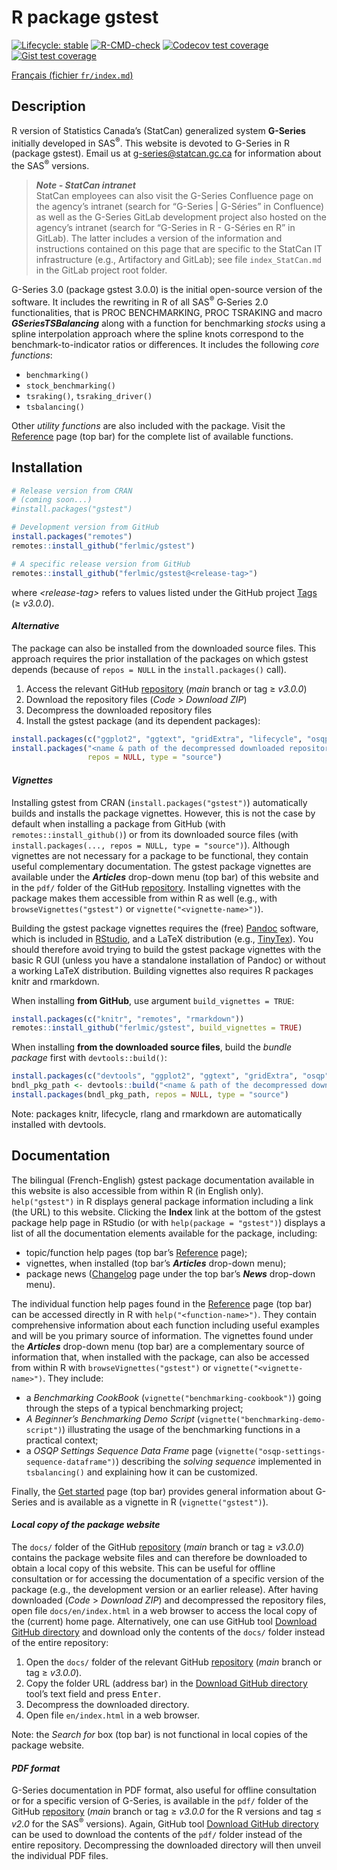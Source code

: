 
<!-- index.md is generated from index.Rmd. Please edit that file -->

# R package gstest

<!-- badges: start -->
<!-- [![CRAN Status](https://www.r-pkg.org/badges/version/gstest)](https://cran.r-project.org/package=gstest) -->

[![Lifecycle:
stable](man/figures/lifecycle-stable.svg)](https://lifecycle.r-lib.org/articles/stages.html)
[![R-CMD-check](https://github.com/ferlmic/gstest/actions/workflows/R-CMD-check.yaml/badge.svg?branch=main)](https://github.com/ferlmic/gstest/actions/workflows/R-CMD-check.yaml?query=branch%3Amain)
[![Codecov test
coverage](https://codecov.io/gh/ferlmic/gstest/branch/main/graph/badge.svg)](https://app.codecov.io/gh/ferlmic/gstest?branch=main)
[![Gist test
coverage](https://img.shields.io/endpoint?url=https://gist.githubusercontent.com/ferlmic/d1c44251dc166a6148015f7414a0ed1a/raw/gstest_coverage.json)](https://github.com/ferlmic/gstest/actions/workflows/test-coverage.yaml?query=branch%3Amain)

<!-- badges: end -->
<!-- Display a link to the French `index.md' file (only when rendering an HTML document)
     &#10;     => the Pandoc "fenced_div" below (::: {.pkgdown-devel} <...> :::) is used to avoid 
        having the link generated in the pkgdown website home page
     => the link would only show in the "development" version of the pkgdown website
        (`development: mode: devel` in `_pkdown.yml` or `development: mode: auto` with a 4-level 
        version number in the DESCRIPTION file), which we do not use for gstest (we set 
        `development: mode: release` in `_pkdown.yml`, resulting in a single "release" website 
        regardless of the version number -->

<div class="pkgdown-devel">

[Français (fichier `fr/index.md`)](fr/index.md)

</div>

## Description

R version of Statistics Canada’s (StatCan) generalized system
**G-Series** initially developed in SAS<sup>®</sup>. This website is
devoted to G-Series in R (package gstest). Email us at
<g-series@statcan.gc.ca> for information about the SAS<sup>®</sup>
versions.

> ***Note - StatCan intranet***  
> StatCan employees can also visit the G-Series Confluence page on the
> agency’s intranet (search for “G-Series \| G-Séries” in Confluence) as
> well as the G-Series GitLab development project also hosted on the
> agency’s intranet (search for “G-Series in R - G-Séries en R” in
> GitLab). The latter includes a version of the information and
> instructions contained on this page that are specific to the StatCan
> IT infrastructure (e.g., Artifactory and GitLab); see file
> `index_StatCan.md` in the GitLab project root folder.

G-Series 3.0 (package gstest 3.0.0) is the initial open-source version
of the software. It includes the rewriting in R of all SAS<sup>®</sup>
G‑Series 2.0 functionalities, that is PROC BENCHMARKING, PROC TSRAKING
and macro ***GSeriesTSBalancing*** along with a function for
benchmarking *stocks* using a spline interpolation approach where the
spline knots correspond to the benchmark-to-indicator ratios or
differences. It includes the following *core functions*:

- `benchmarking()`
- `stock_benchmarking()`
- `tsraking()`, `tsraking_driver()`
- `tsbalancing()` <br>

Other *utility functions* are also included with the package. Visit the
[Reference](./reference/index.html) page (top bar) for the complete list
of available functions.

## Installation

``` r
# Release version from CRAN 
# (coming soon...)
#install.packages("gstest")

# Development version from GitHub
install.packages("remotes")
remotes::install_github("ferlmic/gstest")

# A specific release version from GitHub
remotes::install_github("ferlmic/gstest@<release-tag>")
```

where *\<release-tag\>* refers to values listed under the GitHub project
[Tags](https://github.com/ferlmic/gstest/tags) ($\geq$ *v3.0.0*).

#### *Alternative*

The package can also be installed from the downloaded source files. This
approach requires the prior installation of the packages on which gstest
depends (because of `repos = NULL` in the `install.packages()` call).

1.  Access the relevant GitHub
    [repository](https://github.com/ferlmic/gstest) (*main* branch or
    tag $\geq$ *v3.0.0*)
2.  Download the repository files (*Code* \> *Download ZIP*)
3.  Decompress the downloaded repository files
4.  Install the gstest package (and its dependent packages):

``` r
install.packages(c("ggplot2", "ggtext", "gridExtra", "lifecycle", "osqp", "rlang", "xmpdf"))
install.packages("<name & path of the decompressed downloaded repository files>",
                 repos = NULL, type = "source")
```

#### *Vignettes*

Installing gstest from CRAN (`install.packages("gstest")`) automatically
builds and installs the package vignettes. However, this is not the case
by default when installing a package from GitHub (with
`remotes::install_github()`) or from its downloaded source files (with
`install.packages(..., repos = NULL, type = "source")`). Although
vignettes are not necessary for a package to be functional, they contain
useful complementary documentation. The gstest package vignettes are
available under the ***Articles*** drop-down menu (top bar) of this
website and in the `pdf/` folder of the GitHub
[repository](https://github.com/ferlmic/gstest). Installing vignettes
with the package makes them accessible from within R as well (e.g., with
`browseVignettes("gstest")` or `vignette("<vignette-name>")`).

Building the gstest package vignettes requires the (free)
[Pandoc](https://pandoc.org/) software, which is included in
[RStudio](https://posit.co/downloads/), and a LaTeX distribution (e.g.,
[TinyTex](https://github.com/rstudio/tinytex-releases)). You should
therefore avoid trying to build the gstest package vignettes with the
basic R GUI (unless you have a standalone installation of Pandoc) or
without a working LaTeX distribution. Building vignettes also requires R
packages knitr and rmarkdown.

When installing **from GitHub**, use argument `build_vignettes = TRUE`:

``` r
install.packages(c("knitr", "remotes", "rmarkdown"))
remotes::install_github("ferlmic/gstest", build_vignettes = TRUE)
```

When installing **from the downloaded source files**, build the *bundle
package* first with `devtools::build()`:

``` r
install.packages(c("devtools", "ggplot2", "ggtext", "gridExtra", "osqp", "xmpdf"))
bndl_pkg_path <- devtools::build("<name & path of the decompressed downloaded repository files>")
install.packages(bndl_pkg_path, repos = NULL, type = "source")
```

Note: packages knitr, lifecycle, rlang and rmarkdown are automatically
installed with devtools.

## Documentation

The bilingual (French-English) gstest package documentation available in
this website is also accessible from within R (in English only).
`help("gstest")` in R displays general package information including a
link (the URL) to this website. Clicking the **Index** link at the
bottom of the gstest package help page in RStudio (or with
`help(package = "gstest")`) displays a list of all the documentation
elements available for the package, including:

- topic/function help pages (top bar’s
  [Reference](./reference/index.html) page);
- vignettes, when installed (top bar’s ***Articles*** drop-down menu);
- package news ([Changelog](./news/index.html) page under the top bar’s
  ***News*** drop-down menu).

The individual function help pages found in the
[Reference](./reference/index.html) page (top bar) can be accessed
directly in R with `help("<function-name>")`. They contain comprehensive
information about each function including useful examples and will be
you primary source of information. The vignettes found under the
***Articles*** drop-down menu (top bar) are a complementary source of
information that, when installed with the package, can also be accessed
from within R with `browseVignettes("gstest")` or
`vignette("<vignette-name>")`. They include:

- a *Benchmarking CookBook* (`vignette("benchmarking-cookbook")`) going
  through the steps of a typical benchmarking project;
- *A Beginner’s Benchmarking Demo Script*
  (`vignette("benchmarking-demo-script")`) illustrating the usage of the
  benchmarking functions in a practical context;
- a *OSQP Settings Sequence Data Frame* page
  (`vignette("osqp-settings-sequence-dataframe")`) describing the
  *solving sequence* implemented in `tsbalancing()` and explaining how
  it can be customized.

Finally, the [Get started](./articles/gstest.html) page (top bar)
provides general information about G-Series and is available as a
vignette in R (`vignette("gstest")`).

#### *Local copy of the package website*

The `docs/` folder of the GitHub
[repository](https://github.com/ferlmic/gstest) (*main* branch or tag
$\geq$ *v3.0.0*) contains the package website files and can therefore be
downloaded to obtain a local copy of this website. This can be useful
for offline consultation or for accessing the documentation of a
specific version of the package (e.g., the development version or an
earlier release). After having downloaded (*Code* \> *Download ZIP*) and
decompressed the repository files, open file `docs/en/index.html` in a
web browser to access the local copy of the (current) home page.
Alternatively, one can use GitHub tool [Download GitHub
directory](https://download-directory.github.io/) and download only the
contents of the `docs/` folder instead of the entire repository:

1.  Open the `docs/` folder of the relevant GitHub
    [repository](https://github.com/ferlmic/gstest) (*main* branch or
    tag $\geq$ *v3.0.0*).
2.  Copy the folder URL (address bar) in the [Download GitHub
    directory](https://download-directory.github.io/) tool’s text field
    and press <kbd>Enter</kbd>.
3.  Decompress the downloaded directory.
4.  Open file `en/index.html` in a web browser.

Note: the *Search for* box (top bar) is not functional in local copies
of the package website.

#### *PDF format*

G-Series documentation in PDF format, also useful for offline
consultation or for a specific version of G-Series, is available in the
`pdf/` folder of the GitHub
[repository](https://github.com/ferlmic/gstest) (*main* branch or tag
$\geq$ *v3.0.0* for the R versions and tag $\leq$ *v2.0* for the
SAS<sup>®</sup> versions). Again, GitHub tool [Download GitHub
directory](https://download-directory.github.io/) can be used to
download the contents of the `pdf/` folder instead of the entire
repository. Decompressing the downloaded directory will then unveil the
individual PDF files.
